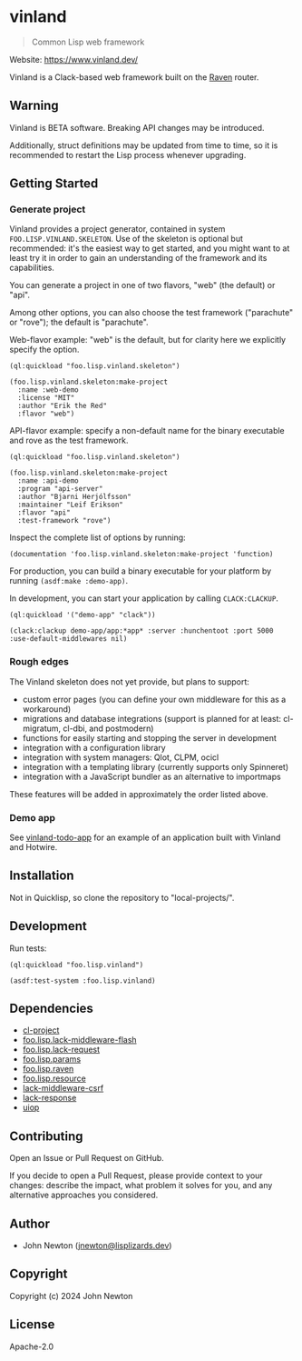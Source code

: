 # vinland

> Common Lisp web framework

Website: https://www.vinland.dev/

Vinland is a Clack-based web framework built on the [Raven](https://github.com/lisplizards/raven) router.

## Warning

Vinland is BETA software. Breaking API changes may be introduced.

Additionally, struct definitions may be updated from time to time, so it is recommended to restart the Lisp process whenever upgrading.

## Getting Started

### Generate project

Vinland provides a project generator, contained in system `FOO.LISP.VINLAND.SKELETON`. Use of the skeleton is optional but recommended: it's the easiest way to get started, and you might want to at least try it in order to gain an understanding of the framework and its capabilities.

You can generate a project in one of two flavors, "web" (the default) or "api".

Among other options, you can also choose the test framework ("parachute" or "rove"); the default is "parachute".

Web-flavor example: "web" is the default, but for clarity here we explicitly specify the option.

```common-lisp
(ql:quickload "foo.lisp.vinland.skeleton")

(foo.lisp.vinland.skeleton:make-project
  :name :web-demo
  :license "MIT"
  :author "Erik the Red"
  :flavor "web")

```

API-flavor example: specify a non-default name for the binary executable and rove as the test framework.

```common-lisp
(ql:quickload "foo.lisp.vinland.skeleton")

(foo.lisp.vinland.skeleton:make-project
  :name :api-demo
  :program "api-server"
  :author "Bjarni Herjólfsson"
  :maintainer "Leif Erikson"
  :flavor "api"
  :test-framework "rove")

```

Inspect the complete list of options by running:

```common-lisp
(documentation 'foo.lisp.vinland.skeleton:make-project 'function)
```

For production, you can build a binary executable for your platform by running `(asdf:make :demo-app)`.

In development, you can start your application by calling `CLACK:CLACKUP`.

```common-lisp
(ql:quickload '("demo-app" "clack"))

(clack:clackup demo-app/app:*app* :server :hunchentoot :port 5000 :use-default-middlewares nil)
```

### Rough edges

The Vinland skeleton does not yet provide, but plans to support:
* custom error pages (you can define your own middleware for this as a workaround)
* migrations and database integrations (support is planned for at least: cl-migratum, cl-dbi, and postmodern)
* functions for easily starting and stopping the server in development
* integration with a configuration library
* integration with system managers: Qlot, CLPM, ocicl
* integration with a templating library (currently supports only Spinneret)
* integration with a JavaScript bundler as an alternative to importmaps

These features will be added in approximately the order listed above.

### Demo app

See [vinland-todo-app](https://github.com/lisplizards/vinland-todo-app) for an example of an application built with Vinland and Hotwire.

## Installation

Not in Quicklisp, so clone the repository to "local-projects/".

## Development

Run tests:

```common-lisp
(ql:quickload "foo.lisp.vinland")

(asdf:test-system :foo.lisp.vinland)
```

## Dependencies

* [cl-project](https://github.com/fukamachi/cl-project)
* [foo.lisp.lack-middleware-flash](https://github.com/lisplizards/lack-middleware-flash)
* [foo.lisp.lack-request](https://github.com/lisplizards/lack-request)
* [foo.lisp.params](https://github.com/lisplizards/params)
* [foo.lisp.raven](https://github.com/lisplizards/raven)
* [foo.lisp.resource](https://github.com/lisplizards/resource)
* [lack-middleware-csrf](https://github.com/fukamachi/lack/blob/master/lack-middleware-csrf.asd)
* [lack-response](https://github.com/fukamachi/lack/blob/master/lack-response.asd)
* [uiop](https://gitlab.common-lisp.net/asdf/asdf/-/tree/master/uiop)

## Contributing

Open an Issue or Pull Request on GitHub.

If you decide to open a Pull Request, please provide context to your changes: describe the impact, what problem it solves for you, and any alternative approaches you considered.

## Author

* John Newton (<a href="mailto:jnewton@lisplizards.dev">jnewton@lisplizards.dev</a>)

## Copyright

Copyright (c) 2024 John Newton

## License

Apache-2.0
